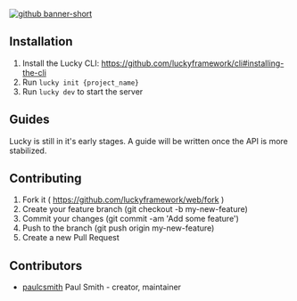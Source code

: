 [![github banner-short](https://user-images.githubusercontent.com/22394/26989908-dd99cc2c-4d22-11e7-9576-c6aeada2bd63.png)](http://luckyframework.org)

## Installation

1. Install the Lucky CLI: https://github.com/luckyframework/cli#installing-the-cli
1. Run `lucky init {project_name}`
1. Run `lucky dev` to start the server

## Guides

Lucky is still in it's early stages. A guide will be written once the API is more stabilized.

## Contributing

1. Fork it ( https://github.com/luckyframework/web/fork )
2. Create your feature branch (git checkout -b my-new-feature)
3. Commit your changes (git commit -am 'Add some feature')
4. Push to the branch (git push origin my-new-feature)
5. Create a new Pull Request

## Contributors

- [paulcsmith](https://github.com/paulcsmith) Paul Smith - creator, maintainer
